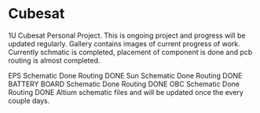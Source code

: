 # Cubesat
1U Cubesat Personal Project.
This is ongoing project and progress will be updated regularly.
Gallery contains images of current progress of work.
Currently schmatic is completed, placement of component is done and pcb routing is almost completed.


EPS Schematic Done Routing DONE
Sun Schematic Done Routing DONE
BATTERY BOARD Schematic Done Routing DONE
OBC Schematic Done Routing DONE
Altium schematic files and will be updated once the every couple days.

